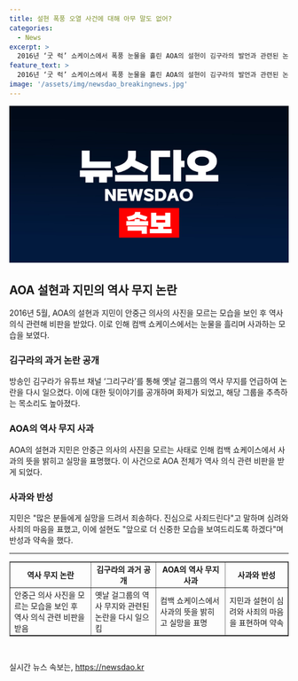 ```yaml
---
title: 설현 폭풍 오열 사건에 대해 아무 말도 없어?
categories:
  - News
excerpt: >
  2016년 ‘굿 럭’ 쇼케이스에서 폭풍 눈물을 흘린 AOA의 설현이 김구라의 발언과 관련된 논란을 경험했다. 김구라가 예능 프로그램에서 AOA가 역사에 대한 무지를 드러냈다는 이야기를 공개하여 논란이 되었다. 이에 설현과 지민은 역사 관련 퀴즈에서 답을 맞히지 못한 후 비판을 받았고, 이에 눈물을 흘리며 사과했다. AOA의 쇼케이스에서는 팬들에게 사죄하고 더 신중한 태도를 취하겠다고 말했다.
feature_text: >
  2016년 ‘굿 럭’ 쇼케이스에서 폭풍 눈물을 흘린 AOA의 설현이 김구라의 발언과 관련된 논란을 경험했다. 김구라가 예능 프로그램에서 AOA가 역사에 대한 무지를 드러냈다는 이야기를 공개하여 논란이 되었다. 이에 설현과 지민은 역사 관련 퀴즈에서 답을 맞히지 못한 후 비판을 받았고, 이에 눈물을 흘리며 사과했다. AOA의 쇼케이스에서는 팬들에게 사죄하고 더 신중한 태도를 취하겠다고 말했다.
image: '/assets/img/newsdao_breakingnews.jpg'
---
```


<p><img src="/assets/img/newsdao_breakingnews.jpg" alt="ontimetimes 속보" /></p>

<h2 data-ke-size="size26">AOA 설현과 지민의 역사 무지 논란</h2>

<p data-ke-size="size16">2016년 5월, AOA의 설현과 지민이 안중근 의사의 사진을 모르는 모습을 보인 후 역사 의식 관련해 비판을 받았다. 이로 인해 컴백 쇼케이스에서는 눈물을 흘리며 사과하는 모습을 보였다.</p>

<h3>김구라의 과거 논란 공개</h3>

<p data-ke-size="size16">방송인 김구라가 유튜브 채널 ‘그리구라’를 통해 옛날 걸그룹의 역사 무지를 언급하여 논란을 다시 일으켰다. 이에 대한 뒷이야기를 공개하며 화제가 되었고, 해당 그룹을 추측하는 목소리도 높아졌다.</p>

<h3>AOA의 역사 무지 사과</h3>

<p data-ke-size="size16">AOA의 설현과 지민은 안중근 의사의 사진을 모르는 사태로 인해 컴백 쇼케이스에서 사과의 뜻을 밝히고 실망을 표명했다. 이 사건으로 AOA 전체가 역사 의식 관련 비판을 받게 되었다.</p>

<h3>사과와 반성</h3>

<p data-ke-size="size16">지민은 "많은 분들에게 실망을 드려서 죄송하다. 진심으로 사죄드린다"고 말하며 심려와 사죄의 마음을 표했고, 이에 설현도 "앞으로 더 신중한 모습을 보여드리도록 하겠다"며 반성과 약속을 했다.</p>

<hr data-ke-size="size16">

<table style="width: 100%;" border="1">
<tbody>
<tr>
<td style="text-align: center; height: 17px;"><b>역사 무지 논란</b></td>
<td style="text-align: center; height: 17px;"><b>김구라의 과거 공개</b></td>
<td style="text-align: center; height: 17px;"><b>AOA의 역사 무지 사과</b></td>
<td style="text-align: center; height: 17px;"><b>사과와 반성</b></td>
</tr>
<tr>
<td>안중근 의사 사진을 모르는 모습을 보인 후 역사 의식 관련 비판을 받음</td>
<td>옛날 걸그룹의 역사 무지와 관련된 논란을 다시 일으킴</td>
<td>컴백 쇼케이스에서 사과의 뜻을 밝히고 실망을 표명</td>
<td>지민과 설현이 심려와 사죄의 마음을 표현하며 약속</td>
</tr>
</tbody>
</table>

<p data-ke-size="size16">&nbsp;</p>
실시간 뉴스 속보는, <a href="https://newsdao.kr" rel="dofollow">https://newsdao.kr</a>



